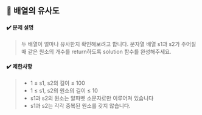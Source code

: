 ## :blue_book: 배열의 유사도

#### :heavy_check_mark: 문제 설명 
> 두 배열이 얼마나 유사한지 확인해보려고 합니다. 문자열 배열 s1과 s2가 주어질 때 같은 원소의 개수를 return하도록 solution 함수를 완성해주세요.

#### :heavy_check_mark: 제한사항
> * 1 ≤ s1, s2의 길이 ≤ 100
> * 1 ≤ s1, s2의 원소의 길이 ≤ 10
> * s1과 s2의 원소는 알파벳 소문자로만 이루어져 있습니다
> * s1과 s2는 각각 중복된 원소를 갖지 않습니다.
